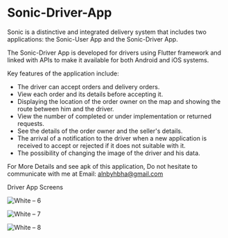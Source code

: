 # Sonic-Driver-App

Sonic is a distinctive and integrated delivery system that includes two applications: the Sonic-User App and the Sonic-Driver App.

The Sonic-Driver App is developed for drivers using Flutter framework and linked with APIs to make it available for both Android and iOS systems.

Key features of the application include: 
* The driver can accept orders and delivery orders.
* View each order and its details before accepting it.
* Displaying the location of the order owner on the map and showing the route between him and the driver.
* View the number of completed or under implementation or returned requests.
* See the details of the order owner and the seller's details.
* The arrival of a notification to the driver when a new application is received to accept or rejected if it does not suitable with it.
* The possibility of changing the image of the driver and his data.

For More Details and see apk of this application, Do not hesitate to communicate with me at Email: alnbyhbha@gmail.com

Driver App Screens

![White – 6](https://user-images.githubusercontent.com/42490211/236887273-7c70a241-c191-46be-a42b-7e81a8291232.jpg)

![White – 7](https://user-images.githubusercontent.com/42490211/236893880-731dfb20-cbc2-4026-aff8-9b4ac6a6d85a.jpg)

![White – 8](https://user-images.githubusercontent.com/42490211/236894413-a3e62765-b9df-44db-aed3-1ce8b34bd954.jpg)
